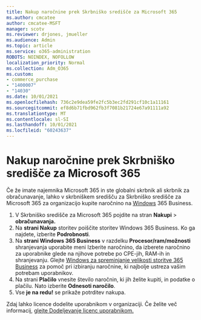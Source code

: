 ```yaml
---
title: Nakup naročnine prek Skrbniško središče za Microsoft 365
ms.author: cmcatee
author: cmcatee-MSFT
manager: scotv
ms.reviewer: drjones, jmueller
ms.audience: Admin
ms.topic: article
ms.service: o365-administration
ROBOTS: NOINDEX, NOFOLLOW
localization_priority: Normal
ms.collection: Adm_O365
ms.custom:
- commerce_purchase
- "1400007"
- "14030"
ms.date: 10/01/2021
ms.openlocfilehash: 736c2e9dea59fe2fc5b3ec2fd291cf10c1a11161
ms.sourcegitcommit: ef8d6b71fbd962fb3f7081b21724e67a91111a92
ms.translationtype: MT
ms.contentlocale: sl-SI
ms.lasthandoff: 10/01/2021
ms.locfileid: "60243637"
---
```

# <a name="buy-a-subscription-through-the-microsoft-365-admin-center"></a>Nakup naročnine prek Skrbniško središče za Microsoft 365

Če že imate najemnika Microsoft 365 in ste globalni skrbnik ali skrbnik za obračunavanje, lahko v skrbniškem središču za Skrbniško središče za Microsoft 365 za organizacijo kupite naročnino na [Windows](https://go.microsoft.com/fwlink/p/?linkid=2024339) 365 Business.

1. V Skrbniško središče za Microsoft 365 pojdite na stran **Nakupi**  >  **obračunavanja.**
2. Na **strani Nakup** storitev poiščite storitev Windows 365 Business. Ko ga najdete, izberite **Podrobnosti**.
3. Na **strani Windows 365 Business** v razdelku **Procesor/ram/možnosti** shranjevanja  uporabite meni Izberite naročnino, da izberete naročnino za uporabnike glede na njihove potrebe po CPE-jih, RAM-ih in shranjevanju. Glejte [Windows za spreminjanje velikosti storitve 365 Business](https://docs.microsoft.com/microsoft-365/admin/setup/windows-365-business-sizing) za pomoč pri izbiranju naročnine, ki najbolje ustreza vašim potrebam uporabnikov.
4. Na strani **Plačilo** vnesite število naročnin, ki jih želite kupiti, in podatke o plačilu. Nato izberite **Odnesoti naročilo**.
5. Vse **je na redu!** se prikaže potrditev nakupa.

Zdaj lahko licence dodelite uporabnikom v organizaciji. Če želite več informacij, [glejte Dodeljevanje licenc uporabnikom.](https://docs.microsoft.com/microsoft-365/admin/setup/get-started-windows-365-business#assign-licenses-to-users)
